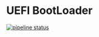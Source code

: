 # UEFI BootLoader

[![pipeline status](https://gitlab.vicp.fun/supdrewin/uefi-bootloader/badges/master/pipeline.svg)](https://gitlab.vicp.fun/supdrewin/uefi-bootloader/-/commits/master)
